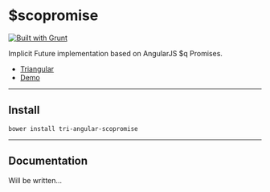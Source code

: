 $scopromise
===========

[![Built with Grunt](https://cdn.gruntjs.com/builtwith.png)](http://gruntjs.com/)

Implicit Future implementation based on AngularJS $q Promises.

* [Triangular](http://triangular.io)
* [Demo](http://jsfiddle.net/ulfryk/VGTv3/embedded/result,js,html/)

***

Install
-------

```
bower install tri-angular-scopromise
```

***

Documentation
-------------

Will be written...


